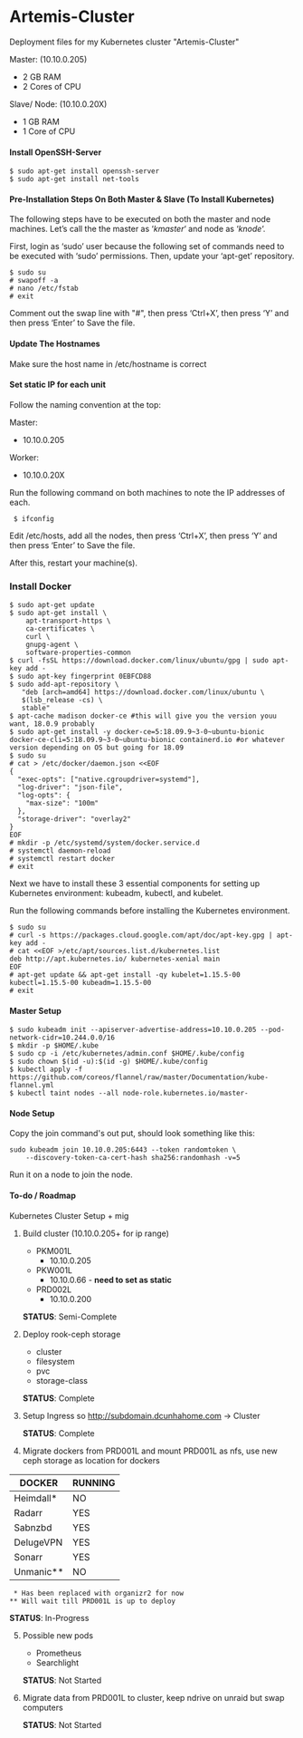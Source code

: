 

# Artemis-Cluster
Deployment files for my Kubernetes cluster "Artemis-Cluster"

Master: (10.10.0.205)
- 2 GB RAM
- 2 Cores of CPU

Slave/ Node: (10.10.0.20X)
 - 1 GB RAM
 - 1 Core of CPU


#### **Install OpenSSH-Server**
    $ sudo apt-get install openssh-server
    $ sudo apt-get install net-tools



#### **Pre-Installation Steps On Both Master & Slave (To Install Kubernetes)**

The following steps have to be executed on both the master and node machines. Let’s call the the master as ‘_kmaster_‘ and node as ‘_knode_‘.

First, login as ‘sudo’ user because the following set of commands need to be executed with ‘sudo’ permissions. Then, update your ‘apt-get’ repository.

    $ sudo su
    # swapoff -a
    # nano /etc/fstab
    # exit

Comment out the swap line with "#", then press ‘Ctrl+X’, then press ‘Y’ and then press ‘Enter’ to Save the file.

#### **Update The Hostnames**

Make sure the host name in /etc/hostname is correct

#### **Set static IP for each unit**

Follow the naming convention at the top:

Master:
 - 10.10.0.205

Worker:
 - 10.10.0.20X

Run the following command on both machines to note the IP addresses of each.

     $ ifconfig

 Edit /etc/hosts, add all the nodes, then press ‘Ctrl+X’, then press ‘Y’ and then press ‘Enter’ to Save the file.

After this, restart your machine(s).

### **Install Docker**
    $ sudo apt-get update
    $ sudo apt-get install \
        apt-transport-https \
        ca-certificates \
        curl \
        gnupg-agent \
        software-properties-common
    $ curl -fsSL https://download.docker.com/linux/ubuntu/gpg | sudo apt-key add -
    $ sudo apt-key fingerprint 0EBFCD88
    $ sudo add-apt-repository \
       "deb [arch=amd64] https://download.docker.com/linux/ubuntu \
       $(lsb_release -cs) \
       stable"
    $ apt-cache madison docker-ce #this will give you the version youu want, 18.0.9 probably
    $ sudo apt-get install -y docker-ce=5:18.09.9~3-0~ubuntu-bionic docker-ce-cli=5:18.09.9~3-0~ubuntu-bionic containerd.io #or whatever version depending on OS but going for 18.09
    $ sudo su
    # cat > /etc/docker/daemon.json <<EOF
    {
      "exec-opts": ["native.cgroupdriver=systemd"],
      "log-driver": "json-file",
      "log-opts": {
        "max-size": "100m"
      },
      "storage-driver": "overlay2"
    }
    EOF
    # mkdir -p /etc/systemd/system/docker.service.d
    # systemctl daemon-reload
    # systemctl restart docker
    # exit

Next we have to install these 3 essential components for setting up Kubernetes environment: kubeadm, kubectl, and kubelet.

Run the following commands before installing the Kubernetes environment.

    $ sudo su
    # curl -s https://packages.cloud.google.com/apt/doc/apt-key.gpg | apt-key add -
    # cat <<EOF >/etc/apt/sources.list.d/kubernetes.list
    deb http://apt.kubernetes.io/ kubernetes-xenial main
    EOF
    # apt-get update && apt-get install -qy kubelet=1.15.5-00 kubectl=1.15.5-00 kubeadm=1.15.5-00
    # exit

#### **Master Setup**

    $ sudo kubeadm init --apiserver-advertise-address=10.10.0.205 --pod-network-cidr=10.244.0.0/16
    $ mkdir -p $HOME/.kube
    $ sudo cp -i /etc/kubernetes/admin.conf $HOME/.kube/config
    $ sudo chown $(id -u):$(id -g) $HOME/.kube/config
    $ kubectl apply -f https://github.com/coreos/flannel/raw/master/Documentation/kube-flannel.yml
    $ kubectl taint nodes --all node-role.kubernetes.io/master-

#### **Node Setup**

Copy the join command's out put, should look something like this:

    sudo kubeadm join 10.10.0.205:6443 --token randomtoken \
        --discovery-token-ca-cert-hash sha256:randomhash -v=5

Run it on a node to join the node.



#### **To-do / Roadmap**

Kubernetes Cluster Setup + mig
1. Build cluster (10.10.0.205+ for ip range)
    - PKM001L
	    - 10.10.0.205
    - PKW001L
	    - 10.10.0.66 - **need to set as static**
    - PRD002L
	    - 10.10.0.200

    **STATUS**: Semi-Complete

2. Deploy rook-ceph storage
    - cluster
    - filesystem
    - pvc
    - storage-class

    **STATUS**: Complete

3. Setup Ingress so http://subdomain.dcunhahome.com -> Cluster

    **STATUS**: Complete

4. Migrate dockers from PRD001L and mount PRD001L as nfs, use new ceph storage as location for dockers

|DOCKER|RUNNING|
|--|--|
|Heimdall*|NO|
|Radarr|YES|
|Sabnzbd|YES|
|DelugeVPN|YES|
|Sonarr|YES|
|Unmanic**|NO|

	 * Has been replaced with organizr2 for now
	** Will wait till PRD001L is up to deploy

 **STATUS**: In-Progress

5. Possible new pods
    - Prometheus
    - Searchlight

    **STATUS**: Not Started

6. Migrate data from PRD001L to cluster, keep ndrive on unraid but swap computers

    **STATUS**: Not Started
